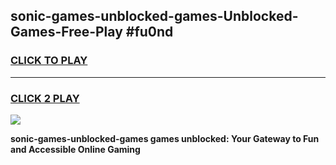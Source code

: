 
## sonic-games-unblocked-games-Unblocked-Games-Free-Play #fu0nd
<h3>
<a href="https://us.freeplayer.one?title=sonic-games-unblocked-games&ref=9M">CLICK TO PLAY</a></h3>
<hr>

<h3>
<a href="https://us.freeplayer.one?title=sonic-games-unblocked-games&ref=9M">CLICK 2 PLAY</a>
  
</h3>

<a href="https://us.freeplayer.one?title=sonic-games-unblocked-games&ref=9M"><img src="https://clearcache.store/games.png"></a>


**sonic-games-unblocked-games games unblocked: Your Gateway to Fun and Accessible Online Gaming**

